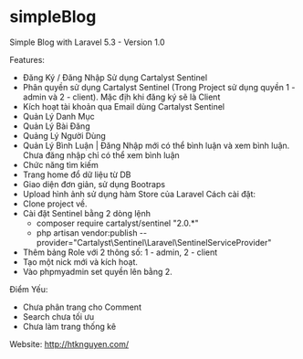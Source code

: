 # simpleBlog
Simple Blog with Laravel 5.3 - Version 1.0

Features:
- Đăng Ký / Đăng Nhập Sử dụng Cartalyst Sentinel
- Phân quyền sử dụng Cartalyst Sentinel (Trong Project sử dụng quyền 1 - admin và 2 - client). Mặc địh khi đăng ký sẽ là Client
- Kích hoạt tài khoản qua Email dùng Cartalyst Sentinel
- Quản Lý Danh Mục
- Quản Lý Bài Đăng
- Quảng Lý Người Dùng 
- Quản Lý Bình Luận | Đăng Nhập mới có thể bình luận và xem bình luận. Chưa đăng nhập chỉ có thể xem bình luận
- Chức năng tìm kiếm
- Trang home đổ dữ liệu từ DB
- Giao diện đơn giản, sử dụng Bootraps
- Upload hình ảnh sử dụng hàm Store của Laravel
Cách cài đặt:
- Clone project về.
- Cài đặt Sentinel bằng 2 dòng lệnh
    + composer require cartalyst/sentinel "2.0.*"
    + php artisan vendor:publish --provider="Cartalyst\Sentinel\Laravel\SentinelServiceProvider"
- Thêm bảng Role với 2 thông số: 1 - admin, 2 - client
- Tạo một nick mới và kích hoạt.
- Vào phpmyadmin set quyền lên bằng 2. 

Điểm Yếu:
- Chưa phân trang cho Comment
- Search chưa tối ưu
- Chưa làm trang thống kê

Website: http://htknguyen.com/

